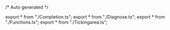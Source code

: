 /*	Auto generated	*/

export * from "./Completion.ts";
export * from "./Diagnose.ts";
export * from "./Functions.ts";
export * from "./Tickingarea.ts";